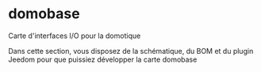 # domobase
Carte d'interfaces I/O pour la domotique

Dans cette section, vous disposez de la schématique, du BOM et du plugin Jeedom pour que puissiez développer la carte domobase
